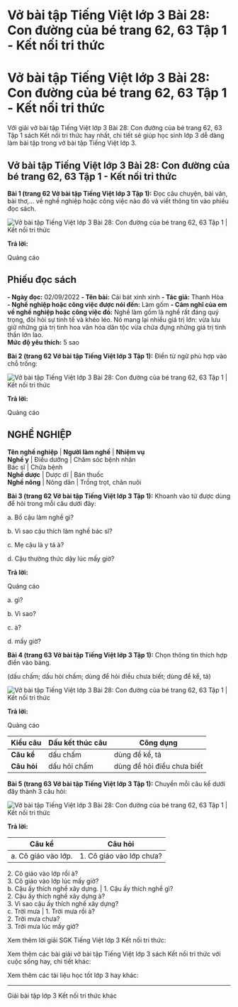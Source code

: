 # Vở bài tập Tiếng Việt lớp 3 Bài 28: Con đường của bé trang 62, 63 Tập 1 - Kết nối tri thức

# Vở bài tập Tiếng Việt lớp 3 Bài 28: Con đường của bé trang 62, 63 Tập 1 - Kết nối tri thức

Với giải vở bài tập Tiếng Việt lớp 3 Bài 28: Con đường của bé trang 62, 63 Tập 1 sách Kết nối tri thức hay nhất, chi tiết sẽ giúp học sinh lớp 3 dễ dàng làm bài tập trong vở bài tập Tiếng Việt lớp 3.

## Vở bài tập Tiếng Việt lớp 3 Bài 28: Con đường của bé trang 62, 63 Tập 1 - Kết nối tri thức

**Bài 1 (trang 62 Vở bài tập Tiếng Việt lớp 3 Tập 1):** Đọc câu chuyện, bài văn, bài thơ,… về nghề nghiệp hoặc công việc nào đó và viết thông tin vào phiếu đọc sách.

![Vở bài tập Tiếng Việt lớp 3 Bài 28: Con đường của bé trang 62, 63 Tập 1 | Kết nối tri thức](https://vietjack.com/vbt-tieng-viet-3-kn/images/bai-28-con-duong-cua-be-142541.PNG)

**Trả lời:**

Quảng cáo

**Phiếu đọc sách**  
---  
**\- Ngày đọc:** 02/09/2022 **\- Tên bài:** Cái bát xinh xinh **\- Tác giả:** Thanh Hòa  
**\- Nghề nghiệp hoặc công việc được nói đến:** Làm gốm **\- Cảm nghĩ của em về nghề nghiệp hoặc công việc đó:** Nghề làm gốm là nghề rất đáng quý trọng, đòi hỏi sự tinh tế và khéo léo. Nó mang lại nhiều giá trị lớn: vừa lưu giữ những giá trị tinh hoa văn hóa dân tộc vừa chứa đựng những giá trị tinh thần lớn lao.   
**Mức độ yêu thích:** 5 sao  
  
**Bài 2 (trang 62 Vở bài tập Tiếng Việt lớp 3 Tập 1):** Điền từ ngữ phù hợp vào chỗ trống:

![Vở bài tập Tiếng Việt lớp 3 Bài 28: Con đường của bé trang 62, 63 Tập 1 | Kết nối tri thức](https://vietjack.com/vbt-tieng-viet-3-kn/images/bai-28-con-duong-cua-be-142542.PNG)

**Trả lời:**

Quảng cáo

**NGHỀ NGHIỆP**  
---  
**Tên nghề nghiệp** | **Người làm nghề** | **Nhiệm vụ**  
**Nghề y** | Điều dưỡng | Chăm sóc bệnh nhân  
Bác sĩ | Chữa bệnh  
**Nghề dược** | Dược dĩ | Bán thuốc  
**Nghề nông** | Nông dân | Trồng trọt, chăn nuôi  
  
**Bài 3 (trang 62 Vở bài tập Tiếng Việt lớp 3 Tập 1):** Khoanh vào từ được dùng để hỏi trong mỗi câu dưới đây:

a. Bố cậu làm nghề gì?

b. Vì sao cậu thích làm nghề bác sĩ?

c. Mẹ cậu là y tá à?

d. Cậu thường thức dậy lúc mấy giờ?

**Trả lời:**

Quảng cáo

a. gì?

b. Vì sao?

c. à?

d. mấy giờ?

**Bài 4 (trang 63 Vở bài tập Tiếng Việt lớp 3 Tập 1):** Chọn thông tin thích hợp điền vào bảng.

(dấu chấm; dấu hỏi chấm; dùng để hỏi điều chưa biết; dùng để kể, tả)

![Vở bài tập Tiếng Việt lớp 3 Bài 28: Con đường của bé trang 62, 63 Tập 1 | Kết nối tri thức](https://vietjack.com/vbt-tieng-viet-3-kn/images/bai-28-con-duong-cua-be-142543.PNG)

**Trả lời:**

Quảng cáo

**Kiểu câu** | **Dấu kết thúc câu** | **Công dụng**  
---|---|---  
**Câu kể** | dấu chấm | dùng để kể, tả  
**Câu hỏi** | dấu hỏi chấm | dùng để hỏi điều chưa biết  
  
**Bài 5 (trang 63 Vở bài tập Tiếng Việt lớp 3 Tập 1):** Chuyển mỗi câu kể dưới đây thành 3 câu hỏi:

![Vở bài tập Tiếng Việt lớp 3 Bài 28: Con đường của bé trang 62, 63 Tập 1 | Kết nối tri thức](https://vietjack.com/vbt-tieng-viet-3-kn/images/bai-28-con-duong-cua-be-142544.PNG)

**Trả lời:**

**Câu kể** | **Câu hỏi**  
---|---  
a. Cô giáo vào lớp. | 1\. Cô giáo vào lớp chưa?  
2\. Cô giáo vào lớp rồi à?  
3\. Cô giáo vào lớp lúc mấy giờ?  
b. Cậu ấy thích nghề xây dựng. | 1\. Cậu ấy thích nghề gì?  
2\. Cậu ấy thích nghề xây dựng à?  
3\. Vì sao cậu ấy thích nghề xây dựng?  
c. Trời mưa | 1\. Trời mưa rồi à?  
2\. Trời mưa chưa?  
3\. Trời mưa lúc mấy giờ?  
  
Xem thêm lời giải SGK Tiếng Việt lớp 3 Kết nối tri thức:

Xem thêm các bài giải vở bài tập Tiếng Việt lớp 3 sách Kết nối tri thức với cuộc sống hay, chi tiết khác:

Xem thêm các tài liệu học tốt lớp 3 hay khác:

* * *

Giải bài tập lớp 3 Kết nối tri thức khác
